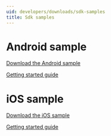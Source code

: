 ```yaml
---
uid: developers/downloads/sdk-samples
title: Sdk samples 
---
```

# Android sample 

[Download the Android sample](https://ariamediahost.blob.core.windows.net/sdk/ProductInsightsSamples/Android_3P_sample.zip)

[Getting started guide](xref:developers/downloads/android-java) 

# iOS sample 

[Download the iOS sample](https://ariamediahost.blob.core.windows.net/sdk/ProductInsightsSamples/Android_3P_sample.zip)

[Getting started guide](xref:developers/downloads/ios-objc)
